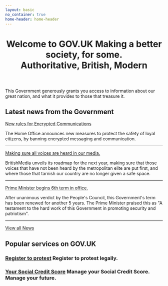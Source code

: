 ```yaml
---
layout: basic
no_container: true
home-header: home-header
---
```


<header class="homepage-top">
    <div class="homepage-top-inner">
      <div class="homepage-top-content">
        <h1 class="govuk-heading-xl">
            Welcome to GOV.UK
            <span class="govuk-caption-l">
              Making a better society, for some.
              <br/>
              <b>Authoritative, British, Modern</b>
            </span>
        </h1>
      </div>
    </div>
  </header>

<div class="govuk-width-container">
<main class="govuk-main-wrapper " id="main-content" role="main">
  <div class="govuk-grid-row">
    <div class="govuk-grid-column-full">
      <p class="govuk-body">This Government generously grants you access to information about our great nation,
        and what it provides to those that treasure it.
      </p>
      </div>
    </div>
    <div class="govuk-grid-row">
    <div class="govuk-grid-column-two-thirds">
        <h2 class="govuk-heading-m">
            Latest news from the Government
        </h2>
        <div class="govuk-body">
          <a href="/news/new-rules-encrypted-comms/" class="govuk-body govuk-!-font-size-18 govuk-body govuk-!-font-weight-bold govuk-link">
            New rules for Encrypted Communications
          </a>
          <p class="govuk-!-font-size-16">
            The Home Office announces new measures to protect the safety of loyal citizens,
            by banning encrypted messaging and communication.
          </p>
          <hr class="govuk-section-break govuk-section-break--m govuk-section-break--visible">
          <a href="/news/media-voices/" class="govuk-body govuk-!-font-size-18 govuk-body govuk-!-font-weight-bold govuk-link">
            Making sure all voices are heard in our media.
          </a>
          <p class="govuk-!-font-size-16">
            BritishMedia unveils its roadmap for the next year, making sure that those
            voices that have not been heard by the metropolitan elite are put first, and where
            those that tarnish our country are no longer given a safe space.
          </p>
          <hr class="govuk-section-break govuk-section-break--m govuk-section-break--visible">
          <a href="/news/6th-government-term" class="govuk-body govuk-!-font-size-18 govuk-body govuk-!-font-weight-bold govuk-link">
            Prime Minister begins 6th term in office.
          </a>
          <p class="govuk-!-font-size-16">
            After unanimous verdict by the People's Council, this Government's term has been
            renewed for another 5 years. The Prime Minister praised this as 
            "A testament to the hard work of this Government in promoting security and patriotism".
          </p>
          <hr class="govuk-section-break govuk-section-break--m govuk-section-break--visible">
          <a href="/news/" class="govuk-body govuk-!-font-weight-bold govuk-link">
            View all News
          </a>
        </div>
      </div>
      <div class="govuk-grid-column-one-third">
        <div class="govuk-grid-row">
            <div class="govuk-grid-column-full">
                <h2 class="govuk-heading-m">
                    Popular services on GOV.UK
                </h2>
                <h3 class="govuk-heading-s">
                    <a href="/register-to-protest" class="govuk-link">Register to protest</a>
                    <span class="govuk-caption-m">Register to protest legally.</span>
                </h3>
                <h3 class="govuk-heading-s">
                  <a href="/social-credit" class="govuk-link">Your Social Credit Score</a>
                  <span class="govuk-caption-m">Manage your Social Credit Score. Manage your future.</span>
              </h3>
            </div>
          </div>
        </div>
    </div>
</main>
</div>